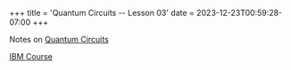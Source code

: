 +++
title = 'Quantum Circuits -- Lesson 03'
date = 2023-12-23T00:59:28-07:00
+++

Notes on [Quantum
Circuits](https://dev-undergrad/qiskit/quantum_circuits/quantum_circuits.pdf)

<!--more-->

[IBM
Course](https://learning.quantum.ibm.com/course/basics-of-quantum-information)
